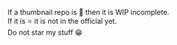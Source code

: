 If a thumbnail repo is 📌 then it is WIP incomplete.<BR />
If it is ⭐ it is not in the official yet.<BR />
Do not star my stuff 😁
